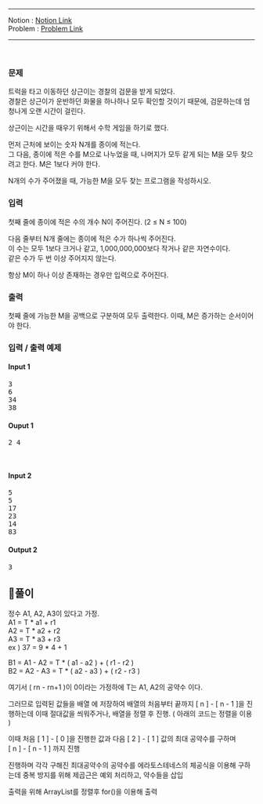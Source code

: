 
***
Notion : [Notion Link](https://west-pineapple-c4d.notion.site/f85b8cb1a0c24e7bb21c9bf62668ef00)  
Problem : [Problem Link](https://www.acmicpc.net/problem/2981)
***

<br/>

### 문제

트럭을 타고 이동하던 상근이는 경찰의 검문을 받게 되었다.  
경찰은 상근이가 운반하던 화물을 하나하나 모두 확인할 것이기 때문에, 검문하는데 엄청나게 오랜 시간이 걸린다.  

상근이는 시간을 때우기 위해서 수학 게임을 하기로 했다.  

먼저 근처에 보이는 숫자 N개를 종이에 적는다.  
그 다음, 종이에 적은 수를 M으로 나누었을 때, 나머지가 모두 같게 되는 M을 모두 찾으려고 한다. M은 1보다 커야 한다.  

N개의 수가 주어졌을 때, 가능한 M을 모두 찾는 프로그램을 작성하시오.  

### 입력

첫째 줄에 종이에 적은 수의 개수 N이 주어진다. (2 ≤ N ≤ 100)  

다음 줄부터 N개 줄에는 종이에 적은 수가 하나씩 주어진다.  
이 수는 모두 1보다 크거나 같고, 1,000,000,000보다 작거나 같은 자연수이다.  
같은 수가 두 번 이상 주어지지 않는다.  

항상 M이 하나 이상 존재하는 경우만 입력으로 주어진다.    

### 출력

첫째 줄에 가능한 M을 공백으로 구분하여 모두 출력한다. 이때, M은 증가하는 순서이어야 한다.  

### 입력 / 출력 예제

#### Input 1
<pre>
3
6
34
38
</pre>
#### Ouput 1
<pre>
2 4
</pre>

<br/>

#### Input 2
<pre>
5
5
17
23
14
83
</pre>
#### Output 2
<pre>
3
</pre>

## 🌈풀이

정수 A1, A2, A3이 있다고 가정.  
A1 = T  *  a1 + r1  
A2 = T  *  a2 + r2  
A3 = T  *  a3 + r3  
ex ) 37 = 9 * 4 + 1  

B1 = A1 - A2 = T  *  ( a1 - a2 ) + ( r1 - r2 )  
B2 = A2 - A3 = T  *  ( a2 - a3 ) + ( r2 - r3 )  

여기서 ( rn - rn+1 )이 0이라는 가정하에 T는 A1, A2의 공약수 이다.  

그러므로 입력된 값들을 배열 에 저장하여 배열의 처음부터 끝까지 [ n ] - [ n - 1 ]을 진행하는데 이때 절대값을 씌워주거나, 배열을 정렬 후 진행. ( 아래의 코드는 정렬을 이용 )  

이때 처음 [ 1 ] - [ 0 ]을 진행한 값과 다음 [ 2 ] - [ 1 ] 값의 최대 공약수를 구하며  
[ n ] - [ n - 1 ] 까지 진행  

진행하며 각각 구해진 최대공약수의 공약수를 에라토스테네스의 체공식을 이용해  구하는데 중복 방지를 위해 제곱근은 예외 처리하고, 약수들을 삽입  

출력을 위해 ArrayList를 정렬후 for()을 이용해 출력  

